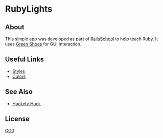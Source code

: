 # RubyLights

## About

This simple app was developed as part of [RailsSchool](http://railsschool.org) to help teach Ruby. It uses [Green Shoes](https://github.com/ashbb/green_shoes) for GUI interaction.

## Useful Links

  - [Styles](http://ashbb.github.io/green_shoes/Styles.html)
  - [Colors](http://ashbb.github.io/green_shoes/Colors.html)

## See Also

  - [Hackety Hack](http://hackety.com/)

## License

[CC0](http://creativecommons.org/publicdomain/zero/1.0/legalcode)

